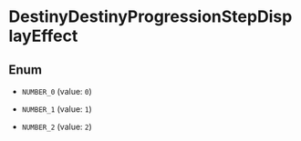 
# DestinyDestinyProgressionStepDisplayEffect

## Enum


* `NUMBER_0` (value: `0`)

* `NUMBER_1` (value: `1`)

* `NUMBER_2` (value: `2`)



